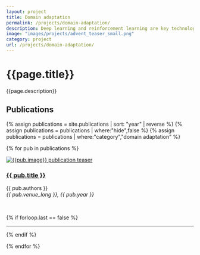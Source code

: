 ```yaml
---
layout: project
title: Domain adaptation
permalink: /projects/domain-adaptation/
description: Deep learning and reinforcement learning are key technologies for autonomous driving. One of the challenges they face is to adapt to conditions which differ from those met during training. To improve systems’ performance in such situations, we explore so-called <em>“domain adaptation”</em> techniques.
image: "images/projects/advent_teaser_small.png"
category: project
url: /projects/domain-adaptation/
---
```




<h1>{{page.title}}</h1> 
<!-- <h3>Project overview</h3> -->
<p>{{page.description}}</p>

<!-- <hr> -->

<h2>Publications</h2>

{% assign publications = site.publications | sort: "year" | reverse %}
{% assign publications = publications | where:"hide",false %}
{% assign publications = publications | where:"category","domain adaptation" %}


{% for pub in publications %}

<div class="pubitem">
  <div class="pubteaser">
    <a href="{{site.url  | append: site.baseurl | append: pub.permalink}}">
      <img src="../../{{ pub.image }}" alt="{{pub.image}} publication teaser"/>
    </a>
  </div>
   <h3><a href="{{site.url  | append: site.baseurl | append: pub.permalink}}">{{ pub.title }}</a></h3>
 <!--  <p class="b">{{ pub.authors }}</p>
  <p class="c">{{ pub.venue_long }}, {{ pub.year }}</p> -->
  <p class="b">{{ pub.authors }}
    <br>
    <em>{{ pub.venue_long }}, {{ pub.year }}</em>
   </p>
</div>

<br>

{% if forloop.last == false %}
<hr>
{% endif %}

{% endfor %} 
